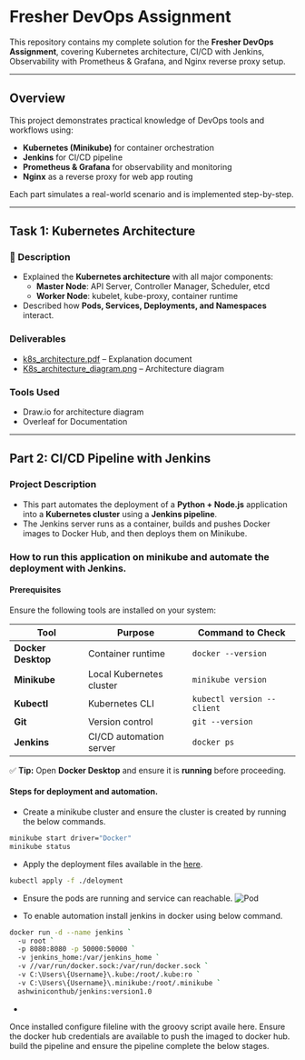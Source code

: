 # Fresher DevOps Assignment

This repository contains my complete solution for the **Fresher DevOps Assignment**, covering Kubernetes architecture, CI/CD with Jenkins, Observability with Prometheus & Grafana, and Nginx reverse proxy setup.

---

## Overview

This project demonstrates practical knowledge of DevOps tools and workflows using:
- **Kubernetes (Minikube)** for container orchestration  
- **Jenkins** for CI/CD pipeline  
- **Prometheus & Grafana** for observability and monitoring  
- **Nginx** as a reverse proxy for web app routing  

Each part simulates a real-world scenario and is implemented step-by-step.

---

## Task 1: Kubernetes Architecture

### 📄 Description
- Explained the **Kubernetes architecture** with all major components:
  - **Master Node**: API Server, Controller Manager, Scheduler, etcd  
  - **Worker Node**: kubelet, kube-proxy, container runtime  
- Described how **Pods, Services, Deployments, and Namespaces** interact.

### Deliverables
- [k8s_architecture.pdf](k8s_architecture.pdf) – Explanation document 
- [K8s_architecture_diagram.png](K8s_architecture_diagram.png) – Architecture diagram  

### Tools Used
- Draw.io for architecture diagram  
- Overleaf for Documentation
---

## Part 2: CI/CD Pipeline with Jenkins

### Project Description
- This part automates the deployment of a **Python + Node.js** application into a **Kubernetes cluster** using a **Jenkins pipeline**.  
- The Jenkins server runs as a container, builds and pushes Docker images to Docker Hub, and then deploys them on Minikube.

### How to run this application on minikube and automate the deployment with Jenkins. 

#### Prerequisites

Ensure the following tools are installed on your system:

| Tool | Purpose | Command to Check |
|------|----------|-----------------|
| **Docker Desktop** | Container runtime | `docker --version` |
| **Minikube** | Local Kubernetes cluster | `minikube version` |
| **Kubectl** | Kubernetes CLI | `kubectl version --client` |
| **Git** | Version control | `git --version` |
| **Jenkins** | CI/CD automation server | `docker ps` |

✅ **Tip:** Open **Docker Desktop** and ensure it is **running** before proceeding.

#### Steps for deployment and automation.

* Create a minikube cluster and ensure the cluster is created by running the below commands.
```bash
minikube start driver="Docker"
minikube status
```
* Apply the deployment files available in the  [here](deployment).
```bash
kubectl apply -f ./deloyment
```
* Ensure the pods are running and service can reachable.
![Pod](image/pod.jpg "showing-pod")
  
* To enable automation install jenkins in docker using below command.
```bash
docker run -d --name jenkins `
  -u root `
  -p 8080:8080 -p 50000:50000 `
  -v jenkins_home:/var/jenkins_home `
  -v //var/run/docker.sock:/var/run/docker.sock `
  -v C:\Users\{Username}\.kube:/root/.kube:ro `
  -v C:\Users\{Username}\.minikube:/root/.minikube `
  ashwiniconthub/jenkins:version1.0
```
* 
Once installed configure fileline with the groovy script availe here.
Ensure the docker hub credentials are available to push the imaged to docker hub.
build the pipeline and ensure the pipeline complete the below stages.

